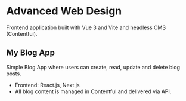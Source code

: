 # Advanced Web Design
Frontend application built with Vue 3 and Vite and headless CMS (Contentful).
## My Blog App
Simple Blog App where users can create, read, update and delete blog posts. 
- Frontend: React.js, Next.js
- All blog content is managed in Contentful and delivered via API.
